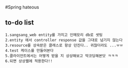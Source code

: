 #Spring hateous

## to-do list
    1.sangsang_web entity를 가지고 인메모리 db로 셋팅
    2.entity 에서 controller response 값을 그대로 넘기지 않는다
    3.resource를 상속받은 클래스로 항상 던진다.. 귀찮더라도 ...ㅠㅠ
    4.test 케이스를 만들어본다
    5.클라이언트에서는 어떻게 받을 지 상상해보고 막코딩해본닷 ㅋㅋㅋ
    6.되면 상상웹에 적용한다!!